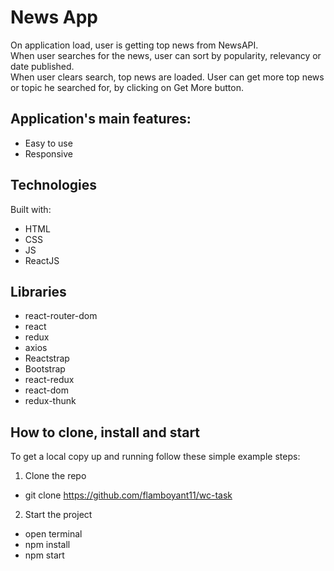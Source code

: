 # News App
On application load, user is getting top news from NewsAPI.  
When user searches for the news, user can sort by popularity, relevancy or date published.  
When user clears search, top news are loaded.
User can get more top news or topic he searched for, by clicking on Get More button.

## Application's main features: 
- Easy to use
- Responsive

## Technologies
Built with:
- HTML
- CSS
- JS
- ReactJS

## Libraries
- react-router-dom
- react
- redux
- axios
- Reactstrap
- Bootstrap
- react-redux
- react-dom
- redux-thunk

## How to clone, install and start
To get a local copy up and running follow these simple example steps:
1. Clone the repo
- git clone https://github.com/flamboyant11/wc-task
2. Start the project
- open terminal
- npm install
- npm start